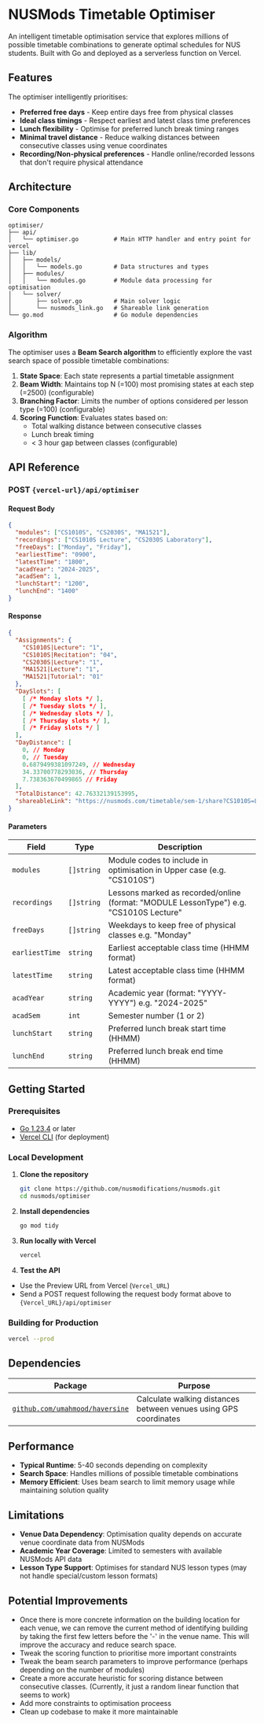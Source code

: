 # NUSMods Timetable Optimiser

An intelligent timetable optimisation service that explores millions of possible timetable combinations to generate optimal schedules for NUS students. Built with Go and deployed as a serverless function on Vercel.

## Features

The optimiser intelligently prioritises:

- **Preferred free days** - Keep entire days free from physical classes
- **Ideal class timings** - Respect earliest and latest class time preferences
- **Lunch flexibility** - Optimise for preferred lunch break timing ranges
- **Minimal travel distance** - Reduce walking distances between consecutive classes using venue coordinates
- **Recording/Non-physical preferences** - Handle online/recorded lessons that don't require physical attendance

## Architecture

### Core Components

```
optimiser/
├── api/
│   └── optimiser.go          # Main HTTP handler and entry point for vercel 
├── lib/
│   ├── models/
│   │   └── models.go         # Data structures and types
│   ├── modules/
│   │   └── modules.go        # Module data processing for optimisation
│   └── solver/
│       ├── solver.go         # Main solver logic 
│       └── nusmods_link.go   # Shareable link generation
└── go.mod                    # Go module dependencies
```

### Algorithm

The optimiser uses a **Beam Search algorithm** to efficiently explore the vast search space of possible timetable combinations:

1. **State Space**: Each state represents a partial timetable assignment
2. **Beam Width**: Maintains top N (=100) most promising states at each step (=2500) (configurable)
3. **Branching Factor**: Limits the number of options considered per lesson type (=100) (configurable)
4. **Scoring Function**: Evaluates states based on:
   - Total walking distance between consecutive classes
   - Lunch break timing
   - < 3 hour gap between classes (configurable)

## API Reference

### POST `{vercel-url}/api/optimiser`

#### Request Body

```json
{
  "modules": ["CS1010S", "CS2030S", "MA1521"],
  "recordings": ["CS1010S Lecture", "CS2030S Laboratory"],
  "freeDays": ["Monday", "Friday"],
  "earliestTime": "0900",
  "latestTime": "1800", 
  "acadYear": "2024-2025",
  "acadSem": 1,
  "lunchStart": "1200",
  "lunchEnd": "1400"
}
```

#### Response

```json
{
  "Assignments": {
    "CS1010S|Lecture": "1",
    "CS1010S|Recitation": "04",
    "CS2030S|Lecture": "1",
    "MA1521|Lecture": "1",
    "MA1521|Tutorial": "01"
  },
  "DaySlots": [
    [ /* Monday slots */ ],
    [ /* Tuesday slots */ ],
    [ /* Wednesday slots */ ],  
    [ /* Thursday slots */ ],
    [ /* Friday slots */ ]
  ],
  "DayDistance": [
    0, // Monday
    0, // Tuesday
    0.6879499381097249, // Wednesday
    34.33700778293036, // Thursday
    7.738363670499865 // Friday
  ],
  "TotalDistance": 42.76332139153995,
  "shareableLink": "https://nusmods.com/timetable/sem-1/share?CS1010S=LEC:1,REC:04&CS2030S=LEC:1&MA1521=LEC:1,TUT:01"
}
```

#### Parameters

| Field | Type | Description |
|-------|------|-------------|
| `modules` | `[]string` | Module codes to include in optimisation in Upper case (e.g. "CS1010S") |
| `recordings` | `[]string` | Lessons marked as recorded/online (format: "MODULE LessonType") e.g. "CS1010S Lecture" |
| `freeDays` | `[]string` | Weekdays to keep free of physical classes e.g. "Monday" |
| `earliestTime` | `string` | Earliest acceptable class time (HHMM format) |
| `latestTime` | `string` | Latest acceptable class time (HHMM format) |
| `acadYear` | `string` | Academic year (format: "YYYY-YYYY") e.g. "2024-2025"|
| `acadSem` | `int` | Semester number (1 or 2) |
| `lunchStart` | `string` | Preferred lunch break start time (HHMM) |
| `lunchEnd` | `string` | Preferred lunch break end time (HHMM) |

## Getting Started

### Prerequisites

- [Go 1.23.4](https://golang.org/dl/) or later
- [Vercel CLI](https://vercel.com/cli) (for deployment)

### Local Development

1. **Clone the repository**
   ```bash
   git clone https://github.com/nusmodifications/nusmods.git
   cd nusmods/optimiser
   ```

2. **Install dependencies**
   ```bash
   go mod tidy
   ```

3. **Run locally with Vercel**
   ```bash
   vercel
   ```
4. **Test the API**
- Use the Preview URL from Vercel (`Vercel_URL`)
- Send a POST request following the request body format above to `{Vercel_URL}/api/optimiser`

### Building for Production

```bash
vercel --prod
```

## Dependencies

| Package | Purpose |
|---------|---------|
| [`github.com/umahmood/haversine`](https://github.com/umahmood/haversine) | Calculate walking distances between venues using GPS coordinates |

## Performance

- **Typical Runtime**: 5-40 seconds depending on complexity
- **Search Space**: Handles millions of possible timetable combinations
- **Memory Efficient**: Uses beam search to limit memory usage while maintaining solution quality

## Limitations

- **Venue Data Dependency**: Optimisation quality depends on accurate venue coordinate data from NUSMods
- **Academic Year Coverage**: Limited to semesters with available NUSMods API data
- **Lesson Type Support**: Optimises for standard NUS lesson types (may not handle special/custom lesson formats)

## Potential Improvements

- Once there is more concrete information on the building location for each venue, we can remove the current method of identifying building by taking the first few letters before the '-' in the venue name. This will improve the accuracy and reduce search space.
- Tweak the scoring function to prioritise more important constraints
- Tweak the beam search parameters to improve performance (perhaps depending on the number of modules)
- Create a more accurate heuristic for scoring distance between consecutive classes. (Currently, it just a random linear function that seems to work)
- Add more constraints to optimisation proceess
- Clean up codebase to make it more maintainable